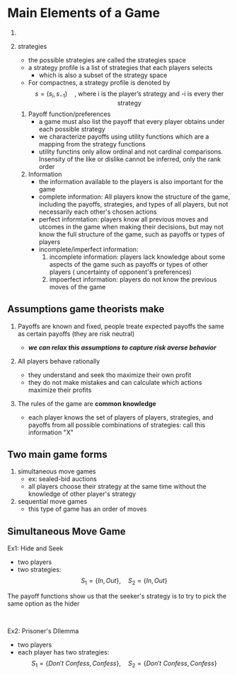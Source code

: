 Main Elements of a Game
===
1.
1. strategies
    - the possible strategies are called the strategies space
    - a strategy profile is a list of strategies that each players selects
        - which is also a subset of the strategy space
    - For compactnes, a strategy profile is denoted by 
    $$ s = (s_i, s_{-1}) \quad\text{, where i is the player's strategy and -i is every ther strategy}$$

    1. Payoff function/preferences
        - a game must also list the payoff that every player obtains under each possible strategy
        - we characterize payoffs using utility functions which are a mapping from the strategy functions
        - utility functins only allow ordinal and not cardinal comparisons. Insensity of the like or dislike cannot be inferred, only the rank order
    1. Information
        - the information available to the players is also important for the game
        - complete information: All players know the structure of the game, including the payoffs, strategies, and types of all players, but not necessarily each other's chosen actions
        - perfect informtation: players know all previous moves and utcomes in the game when making their decisions, but may not know the full structure of the game, such as payoffs or types of players
        - incomplete/imperfect information:
            1. incomplete information: players lack knowledge about some aspects of the game such as payoffs or types of other players ( uncertainty of opponent's preferences)
            1. impoerfect information: players do not know the previous moves of the game

Assumptions game theorists make
---
1. Payoffs are known and fixed, people treate expected payoffs the same as certain payoffs (they are risk neutral)
    - ***we can relax this assumptions to capture risk averse behavior***

1. All players behave rationally
    - they understand and seek tho maximize their own profit
    - they do not make mistakes and can calculate which actions maximize their profits

1. The rules of the game are **common knowledge**
    - each player knows the set of players of players, strategies, and payoffs from all possible combinations of strategies: call this information "X"

Two main game forms
---
1. simultaneous move games
    - ex: sealed-bid auctions
    - all players choose their strategy at the same time without the knowledge of other player's strategy
1. sequential move games
    - this type of game has an order of moves

Simultaneous Move Game
--- 
Ex1: Hide and Seek
- two players
- two strategies:
$$ S_1= \{In, Out\},\quad S_2 = \{In, Out\}$$

The payoff functions show us that the seeker's strategy is to try to pick the same option as the hider

<br>

Ex2: Prisoner's DIlemma
- two players
- each player has two strategies:
$$ S_1 = \{Don't\ Confess, Confess\}, \quad S_2 = \{Don't\ Confess, Confess\}$$
